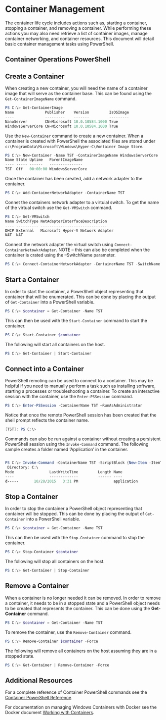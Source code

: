 # Container Management

The container life cycle includes actions such as, starting a container, stopping a container, and removing a container. While performing these actions you may also need retrieve a list of container images, manage container networking, and container resources. This document will detail basic container management tasks using PowerShell.

## Container Operations PowerShell

## Create a Container

When creating a new container, you will need the name of a container image that will serve as the container base. This can be found using the `Get-ContainerImageName` command.

```powershell
PS C:\> Get-ContainerImage
Name              Publisher    Version         IsOSImage
----              ---------    -------         ---------
NanoServer        CN=Microsoft 10.0.10584.1000 True
WindowsServerCore CN=Microsoft 10.0.10584.1000 True
```

Use the `New-Container` command to create a new container. When a container is created with PowerShell the associated files are stored under `c:\ProgramData\Microsoft\Windows\Hyper-C\Vontainer Image Store`.

```powershell
PS C:\> New-Container -Name TST -ContainerImageName WindowsServerCore
Name State Uptime   ParentImageName
---- ----- ------   ---------------
TST  Off   00:00:00 WindowsServerCore
```

Once the container has been created, add a network adapter to the container.

```powershell
PS C:\> Add-ContainerNetworkAdapter -ContainerName TST
```

Connet the containers network adapter to a virtuial switch. To get the name of the virtual switch use the `Get-VMSwitch` command.

```powershell
PS C:\> Get-VMSwitch
Name SwitchType NetAdapterInterfaceDescription
---- ---------- ------------------------------
DHCP External   Microsoft Hyper-V Network Adapter
NAT  NAT
```

Connect the network adapter the virtual switch using `Connect-ContainerNetowkrAdapter`. NOTE – this can also be completed when the container is crated using the –SwitchName parameter.

```powershell
PS C:\> Connect-ContainerNetworkAdapter -ContainerName TST -SwitchName NAT
```

## Start a Container
In order to start the container, a PowerShell object representing that container that will be enumerated. This can be done by placing the output of `Get-Container` into a PowerShell variable.

```powershell
PS C:\> $container = Get-Container -Name TST

```
This can then be used with the `Start-Container` command to start the container.
```powershell
PS C:\> Start-Container $container
```

The following will start all containers on the host.

```powershell
PS C:\> Get-Container | Start-Container
```

## Connect into a Container

PowerShell remoting can be used to connect to a container. This may be helpful if you need to manually perform a task such as installing software, starting a processes or troubleshooting a container.
To create an interactive session with the container, use the `Enter-PSSession` command.

 ```powershell
PS C:\> Enter-PSSession -ContainerName TST –RunAsAdministrator
```

Notice that once the remote PowerShell session has been created that the shell prompt reflects the container name.

```powershell
[TST]: PS C:\>
```

Commands can also be run against a container without creating a persistent PowerShell session using the `Invoke-Command` command.
The following sample creates a folder named ‘Application’ in the container.

```powershell

PS C:\> Invoke-Command -ContainerName TST -ScriptBlock {New-Item -ItemType Directory -Path c:\application }
 Directory: C:\
Mode                LastWriteTime         Length Name                                                 PSComputerName
----                -------------         ------ ----                                                 --------------
d-----       10/28/2015   3:31 PM                application                                          TST
```

## Stop a Container
In order to stop the container a PowerShell object representing that container will be stopped. This can be done by placing the output of `Get-Container` into a PowerShell variable.

```powershell
PS C:\> $container = Get-Container -Name TST

```
This can then be used with the `Stop-Container` command to stop the container.
```powershell
PS C:\> Stop-Container $container
```

The following will stop all containers on the host.

```powershell
PS C:\> Get-Container | Stop-Container
```

## Remove a Container

When a container is no longer needed it can be removed. In order to remove a container, it needs to be in a stopped state and a PowerShell object needs to be created that represents the container. This can be done using the **Get-Container** command.

```powershell
PS C:\> $container = Get-Container -Name TST
```

To remove the container, use the `Remove-Container` command.

```powershell
PS C:\> Remove-Container $container -Force
```

The following will remove all containers on the host assuming they are in a stopped state.

```powershell
PS C:\> Get-Container | Remove-Container -Force
```

## Additional Resources

For a complete reference of Container PowerShell commands see the [Container PowerShell Reference](https://technet.microsoft.com/en-us/library/mt433069.aspx).

For documentation on managing Windows Containers with Docker see the Docker document [Working with Containers]( https://docs.docker.com/userguide/usingdocker/).
